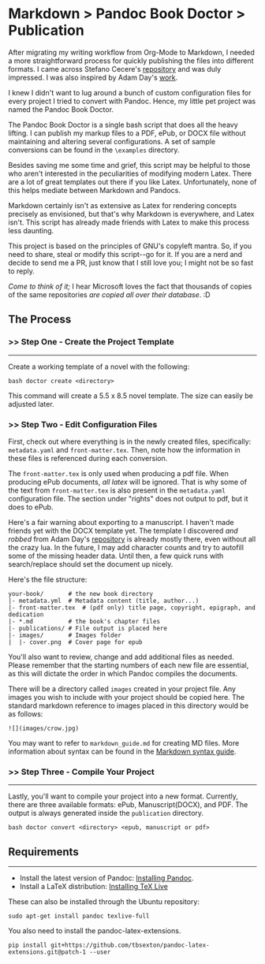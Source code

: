 # Markdown > Pandoc Book Doctor > Publication

After migrating my writing workflow from Org-Mode to Markdown, I needed a more 
straightforward process for quickly publishing the files into different formats. 
I came across Stefano Cecere's 
[repository](https://github.com/StefanoCecere/markdown_pandoc_book_template) 
and was duly impressed. I was also inspired by Adam Day's 
[work](https://github.com/prosegrinder/pandoc-templates). 

I knew I didn't want to lug around a bunch of custom configuration files for every 
project I tried to convert with Pandoc. Hence, my little pet project was named the 
Pandoc Book Doctor. 

The Pandoc Book Doctor is a single bash script that does all the heavy lifting.
I can publish my markup files to a PDF, ePub, or DOCX file without maintaining and 
altering several configurations. A set of sample conversions can be found in the 
`\examples` directory.

Besides saving me some time and grief, this script may be helpful to
those who aren't interested in the peculiarities of modifying modern Latex. There are
a lot of great templates out there if you like Latex. Unfortunately, none of this helps 
mediate between Markdown and Pandocs.

Markdown certainly isn't as extensive as Latex for rendering concepts precisely as 
envisioned, but that's why Markdown is everywhere, and Latex isn't. This script
has already made friends with Latex to make this process less daunting.

This project is based on the principles of GNU's copyleft mantra. So, if you 
need to share, steal or modify this script--go for it. If you are a nerd and decide 
to send me a PR, just know that I still love you; I might not be so fast to reply.

_Come to think of it;_ I hear Microsoft loves the fact that thousands of copies of 
the same repositories *are copied all over their database*. :D 
## The Process 

### >> Step One - Create the Project Template 
---
Create a working template of a novel with the following: 

```
bash doctor create <directory>
```
This command will create a 5.5 x 8.5 novel template. The size can easily be adjusted 
later.

### >> Step Two - Edit Configuration Files
First, check out where everything is in the newly created files, specifically: `metadata.yaml` and `front-matter.tex`. Then, note how the information in these files is referenced during each conversion.

The `front-matter.tex` is only used when producing a pdf file. When producing ePub documents, *all
latex* will be ignored. That is why some of the text from `front-matter.tex` is also present
in the `metadata.yaml` configuration file. The section under "rights" does not output to pdf,
but it does to ePub.

Here's a fair warning about exporting to a manuscript. I haven't made friends yet with the DOCX 
template yet. The template I discovered *and robbed* from Adam Day's
[repository](https://github.com/prosegrinder/pandoc-templates) is already mostly there,
even without all the crazy lua. In the future, I may add character counts and try to
autofill some of the missing header data. Until then, a few quick runs with search/replace
should set the document up nicely. 

Here's the file structure:
```
your-book/       # the new book directory
|- metadata.yml  # Metadata content (title, author...)
|- front-matter.tex  # (pdf only) title page, copyright, epigraph, and dedication
|- *.md          # the book's chapter files 
|- publications/ # File output is placed here 
|- images/       # Images folder
|  |- cover.png  # Cover page for epub
```
You'll also want to review, change and add additional files as needed. Please remember that the starting numbers of each new file are essential, as this will dictate the order in which Pandoc compiles the documents.

There will be a directory called `images` created in your project file. Any images you wish
to include with your project should be copied here. The standard markdown reference to images
placed in this directory would be as follows:

```
![](images/crow.jpg)
```
You may want to refer to `markdown_guide.md` for creating MD files. More information about syntax
can be found in the [Markdown syntax guide](https://www.markdownguide.org/basic-syntax).

### >> Step Three - Compile Your Project
---
Lastly, you'll want to compile your project into a new format. Currently, there are three available formats:  ePub, Manuscript(DOCX), and PDF. The output is always generated inside the `publication` 
directory.

```
bash doctor convert <directory> <epub, manuscript or pdf>
```
## Requirements
---
- Install the latest version of Pandoc: [Installing Pandoc](https://pandoc.org/installing.html).
- Install a LaTeX distribution: [Installing TeX Live](https://www.tug.org/texlive/)

These can also be installed through the Ubuntu repository:
```
sudo apt-get install pandoc texlive-full
```
You also need to install the pandoc-latex-extensions.

```
pip install git+https://github.com/tbsexton/pandoc-latex-extensions.git@patch-1 --user
```